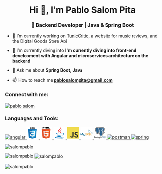<h1 align="center">Hi 👋, I'm Pablo Salom Pita</h1>
<h3 align="center">🚀 Backend Developer | Java & Spring Boot</h3>

- 🔭 I’m currently working on [TunicCritic](https://github.com/Salompablo/music-review-front), a website for music reviews, and the [Digital Goods Store Api](https://github.com/Salompablo/digital-goods-api)

- 🌱 I’m currently diving into **I'm currently diving into front-end development with Angular and microservices architecture on the backend**

- 💬 Ask me about **Spring Boot, Java**

- 📫 How to reach me **pablosalompita@gmail.com**

<h3 align="left">Connect with me:</h3>
<p align="left">
<a href="[www.linkedin.com/in/pablo-salom](https://www.linkedin.com/in/pablo-salom)" target="blank"><img align="center" src="https://raw.githubusercontent.com/rahuldkjain/github-profile-readme-generator/master/src/images/icons/Social/linked-in-alt.svg" alt="pablo salom" height="30" width="40" /></a>

<h3 align="left">Languages and Tools:</h3>
<p align="left"> <a href="https://angular.io" target="_blank" rel="noreferrer"> <img src="https://angular.io/assets/images/logos/angular/angular.svg" alt="angular" width="40" height="40"/> </a> <a href="https://www.w3schools.com/css/" target="_blank" rel="noreferrer"> <img src="https://raw.githubusercontent.com/devicons/devicon/master/icons/css3/css3-original-wordmark.svg" alt="css3" width="40" height="40"/> </a> <a href="https://www.w3.org/html/" target="_blank" rel="noreferrer"> <img src="https://raw.githubusercontent.com/devicons/devicon/master/icons/html5/html5-original-wordmark.svg" alt="html5" width="40" height="40"/> </a> <a href="https://www.java.com" target="_blank" rel="noreferrer"> <img src="https://raw.githubusercontent.com/devicons/devicon/master/icons/java/java-original.svg" alt="java" width="40" height="40"/> </a> <a href="https://developer.mozilla.org/en-US/docs/Web/JavaScript" target="_blank" rel="noreferrer"> <img src="https://raw.githubusercontent.com/devicons/devicon/master/icons/javascript/javascript-original.svg" alt="javascript" width="40" height="40"/> </a> <a href="https://www.mysql.com/" target="_blank" rel="noreferrer"> <img src="https://raw.githubusercontent.com/devicons/devicon/master/icons/mysql/mysql-original-wordmark.svg" alt="mysql" width="40" height="40"/> </a> <a href="https://www.postgresql.org" target="_blank" rel="noreferrer"> <img src="https://raw.githubusercontent.com/devicons/devicon/master/icons/postgresql/postgresql-original-wordmark.svg" alt="postgresql" width="40" height="40"/> </a> <a href="https://postman.com" target="_blank" rel="noreferrer"> <img src="https://www.vectorlogo.zone/logos/getpostman/getpostman-icon.svg" alt="postman" width="40" height="40"/> </a> <a href="https://spring.io/" target="_blank" rel="noreferrer"> <img src="https://www.vectorlogo.zone/logos/springio/springio-icon.svg" alt="spring" width="40" height="40"/> </a> </p>
<p align="left"> <img src="https://komarev.com/ghpvc/?username=salompablo&label=Profile%20views&color=0e75b6&style=flat" alt="salompablo" /> </p>

<p><img align="left" src="https://github-readme-stats.vercel.app/api/top-langs?username=salompablo&show_icons=true&locale=en&layout=compact" alt="salompablo" /></p>

<p>&nbsp;<img align="center" src="https://github-readme-stats.vercel.app/api?username=salompablo&show_icons=true&locale=en" alt="salompablo" /></p>

<p><img align="center" src="https://github-readme-streak-stats.herokuapp.com/?user=salompablo&" alt="salompablo" /></p>

